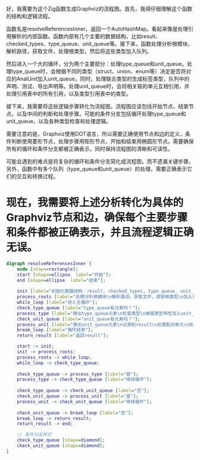 好，我需要为这个Zig函数生成Graphviz的流程图。首先，我得仔细理解这个函数的结构和逻辑流程。

函数名是resolveReferencesInner，返回一个AutoHashMap。看起来像是处理引用解析的内部函数。函数内部有几个主要的数据结构，比如result、checked_types、type_queue、unit_queue等。接下来，函数处理分析根模块，解析路径，获取文件，处理根类型，然后将这些类型加入队列。

然后进入一个大的循环，分为两个主要部分：处理type_queue和unit_queue。处理type_queue时，会根据不同的类型（struct、union、enum等）决定是否将对应的AnalUnit加入unit_queue。同时，处理联合类型的生成标签类型，队列中的声明、测试、导出声明等。处理unit_queue时，会将相关联的单元互相引用，并处理引用表中的所有引用，以及类型引用表中的类型。

接下来，我需要将这些逻辑步骤转化为流程图。流程图应该包括开始节点、结束节点，以及中间的判断和处理步骤。可能的条件分支包括循环处理type_queue和unit_queue，以及各种类型检查和处理逻辑。

需要注意的是，Graphviz使用DOT语言，所以需要正确使用节点和边的定义，条件判断使用菱形节点，处理步骤用矩形节点，开始和结束用椭圆形节点。需要确保所有的循环和条件分支都被正确表示，同时保持流程图的清晰和可读性。

可能会遇到的难点是将复杂的循环和条件分支简化成流程图，而不遗漏关键步骤。另外，函数中有多个队列（type_queue和unit_queue）的处理，需要正确表示它们的交互和转换过程。

现在，我需要将上述分析转化为具体的Graphviz节点和边，确保每个主要步骤和条件都被正确表示，并且流程逻辑正确无误。
================================================
```dot
digraph resolveReferencesInner {
    node [shape=rectangle];
    start [shape=ellipse, label="开始"];
    end [shape=ellipse, label="结束"];
    
    init [label="初始化数据结构：result, checked_types, type_queue, unit_queue"];
    process_roots [label="处理分析根模块\n解析路径，获取文件，提取根类型\n加入type_queue"];
    while_loop [label="进入主循环"];
    check_type_queue [label="type_queue有元素吗？"];
    process_type [label="弹出type_queue元素\n检查类型\n根据类型特性加入unit_queue\n处理联合的标签类型\n队列声明、测试、导出声明等"];
    check_unit_queue [label="unit_queue有元素吗？"];
    process_unit [label="弹出unit_queue元素\n记录到result\n处理配对单元\n处理引用表和类型引用表"];
    break_loop [label="循环结束"];
    return_result [label="返回result"];

    start -> init;
    init -> process_roots;
    process_roots -> while_loop;
    while_loop -> check_type_queue;
    
    check_type_queue -> process_type [label="是"];
    process_type -> check_type_queue [label="继续循环"];
    
    check_type_queue -> check_unit_queue [label="否"];
    check_unit_queue -> process_unit [label="是"];
    process_unit -> check_unit_queue [label="继续循环"];
    
    check_unit_queue -> break_loop [label="否"];
    break_loop -> return_result;
    return_result -> end;

    // 条件分支样式
    check_type_queue [shape=diamond];
    check_unit_queue [shape=diamond];
}
```